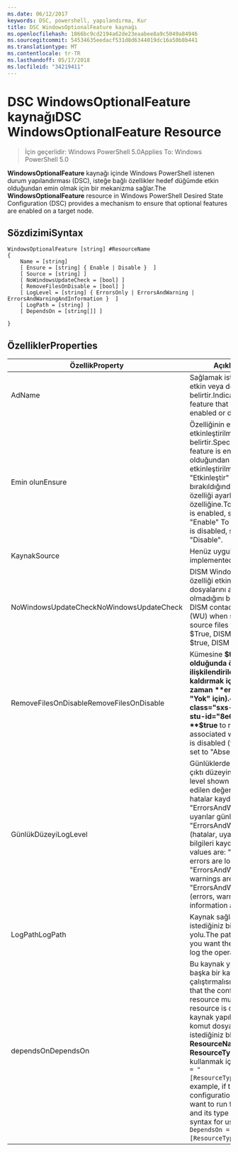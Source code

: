 ```yaml
---
ms.date: 06/12/2017
keywords: DSC, powershell, yapılandırma, Kur
title: DSC WindowsOptionalFeature kaynağı
ms.openlocfilehash: 1866bc9cd2194a62de23eaabee8a9c5049a84946
ms.sourcegitcommit: 54534635eedacf531d8d6344019dc16a50b8b441
ms.translationtype: MT
ms.contentlocale: tr-TR
ms.lasthandoff: 05/17/2018
ms.locfileid: "34219411"
---
```

# <a name="dsc-windowsoptionalfeature-resource"></a><span data-ttu-id="8e6ad-103">DSC WindowsOptionalFeature kaynağı</span><span class="sxs-lookup"><span data-stu-id="8e6ad-103">DSC WindowsOptionalFeature Resource</span></span>

> <span data-ttu-id="8e6ad-104">İçin geçerlidir: Windows PowerShell 5.0</span><span class="sxs-lookup"><span data-stu-id="8e6ad-104">Applies To: Windows PowerShell 5.0</span></span>

<span data-ttu-id="8e6ad-105">**WindowsOptionalFeature** kaynağı içinde Windows PowerShell istenen durum yapılandırması (DSC), isteğe bağlı özellikler hedef düğümde etkin olduğundan emin olmak için bir mekanizma sağlar.</span><span class="sxs-lookup"><span data-stu-id="8e6ad-105">The **WindowsOptionalFeature** resource in Windows PowerShell Desired State Configuration (DSC) provides a mechanism to ensure that optional features are enabled on a target node.</span></span>

## <a name="syntax"></a><span data-ttu-id="8e6ad-106">Sözdizimi</span><span class="sxs-lookup"><span data-stu-id="8e6ad-106">Syntax</span></span>

```
WindowsOptionalFeature [string] #ResourceName
{
    Name = [string]
    [ Ensure = [string] { Enable | Disable }  ]
    [ Source = [string] ]
    [ NoWindowsUpdateCheck = [bool] ]
    [ RemoveFilesOnDisable = [bool] ]
    [ LogLevel = [string] { ErrorsOnly | ErrorsAndWarning | ErrorsAndWarningAndInformation }  ]
    [ LogPath = [string] ]
    [ DependsOn = [string[]] ]

}
```

## <a name="properties"></a><span data-ttu-id="8e6ad-107">Özellikler</span><span class="sxs-lookup"><span data-stu-id="8e6ad-107">Properties</span></span>

|  <span data-ttu-id="8e6ad-108">Özellik</span><span class="sxs-lookup"><span data-stu-id="8e6ad-108">Property</span></span>  |  <span data-ttu-id="8e6ad-109">Açıklama</span><span class="sxs-lookup"><span data-stu-id="8e6ad-109">Description</span></span>   |
|---|---|
| <span data-ttu-id="8e6ad-110">Ad</span><span class="sxs-lookup"><span data-stu-id="8e6ad-110">Name</span></span>| <span data-ttu-id="8e6ad-111">Sağlamak istediğiniz özelliğin adını etkin veya devre dışı olduğunu belirtir.</span><span class="sxs-lookup"><span data-stu-id="8e6ad-111">Indicates the name of the feature that you want to ensure is enabled or disabled.</span></span>|
| <span data-ttu-id="8e6ad-112">Emin olun</span><span class="sxs-lookup"><span data-stu-id="8e6ad-112">Ensure</span></span>| <span data-ttu-id="8e6ad-113">Özelliğinin etkinleştirilip etkinleştirilmeyeceğini belirtir.</span><span class="sxs-lookup"><span data-stu-id="8e6ad-113">Specifies whether the feature is enabled.</span></span> <span data-ttu-id="8e6ad-114">Özellik olduğundan emin olmak için etkinleştirilmişse, Ayarla "Etkinleştir" özelliğini devre dışı bırakıldığından, emin olmak için bu özelliği ayarlayın "Devre dışı bırak" özelliğine.</span><span class="sxs-lookup"><span data-stu-id="8e6ad-114">To ensure that the feature is enabled, set this property to "Enable" To ensure that the feature is disabled, set the property to "Disable".</span></span>|
| <span data-ttu-id="8e6ad-115">Kaynak</span><span class="sxs-lookup"><span data-stu-id="8e6ad-115">Source</span></span>| <span data-ttu-id="8e6ad-116">Henüz uygulanmadı.</span><span class="sxs-lookup"><span data-stu-id="8e6ad-116">Not implemented.</span></span>|
| <span data-ttu-id="8e6ad-117">NoWindowsUpdateCheck</span><span class="sxs-lookup"><span data-stu-id="8e6ad-117">NoWindowsUpdateCheck</span></span>| <span data-ttu-id="8e6ad-118">DISM Windows Update (WU) bir özelliği etkinleştirmek kaynak dosyalarını ararken kişiler olup olmadığını belirtir.</span><span class="sxs-lookup"><span data-stu-id="8e6ad-118">Specifies whether DISM contacts Windows Update (WU) when searching for the source files to enable a feature.</span></span> <span data-ttu-id="8e6ad-119">$True, DISM WU başvurun değil.</span><span class="sxs-lookup"><span data-stu-id="8e6ad-119">If $true, DISM does not contact WU.</span></span>|
| <span data-ttu-id="8e6ad-120">RemoveFilesOnDisable</span><span class="sxs-lookup"><span data-stu-id="8e6ad-120">RemoveFilesOnDisable</span></span>| <span data-ttu-id="8e6ad-121">Kümesine **$true** devre dışı olduğunda özelliği ile ilişkilendirilen tüm dosyaları kaldırmak için (diğer bir deyişle, zaman **emin olun** ayarlanır "Yok" için).</span><span class="sxs-lookup"><span data-stu-id="8e6ad-121">Set to **$true** to remove all files associated with the feature when it is disabled (that is, when **Ensure** is set to "Absent").</span></span>|
| <span data-ttu-id="8e6ad-122">GünlükDüzeyi</span><span class="sxs-lookup"><span data-stu-id="8e6ad-122">LogLevel</span></span>| <span data-ttu-id="8e6ad-123">Günlüklerde gösterilen maksimum çıktı düzeyini.</span><span class="sxs-lookup"><span data-stu-id="8e6ad-123">The maximum output level shown in the logs.</span></span> <span data-ttu-id="8e6ad-124">Kabul edilen değerler şunlardır: "(yalnızca hatalar kaydedilir) ErrorsOnly", "ErrorsAndWarning" (hatalar ve uyarılar günlüğe kaydedilir) ve "ErrorsAndWarningAndInformation" (hatalar, uyarılar ve hata ayıklama bilgileri kaydedilir).</span><span class="sxs-lookup"><span data-stu-id="8e6ad-124">The accepted values are: "ErrorsOnly" (only errors are logged), "ErrorsAndWarning" (errors and warnings are logged), and "ErrorsAndWarningAndInformation" (errors, warnings, and debug information are logged).</span></span>|
| <span data-ttu-id="8e6ad-125">LogPath</span><span class="sxs-lookup"><span data-stu-id="8e6ad-125">LogPath</span></span>| <span data-ttu-id="8e6ad-126">Kaynak sağlayıcısı işlemi oturum istediğiniz bir günlük dosyası yolu.</span><span class="sxs-lookup"><span data-stu-id="8e6ad-126">The path to a log file where you want the resource provider to log the operation.</span></span>|
| <span data-ttu-id="8e6ad-127">dependsOn</span><span class="sxs-lookup"><span data-stu-id="8e6ad-127">DependsOn</span></span>| <span data-ttu-id="8e6ad-128">Bu kaynak yapılandırılmadan önce başka bir kaynak yapılandırmasını çalıştırmalısınız belirtir.</span><span class="sxs-lookup"><span data-stu-id="8e6ad-128">Specifies that the configuration of another resource must run before this resource is configured.</span></span> <span data-ttu-id="8e6ad-129">Örneğin, kaynak yapılandırması Kimliğini komut dosyası çalıştırmak istediğiniz bloğu ilk ise __ResourceName__ ve türünü __ResourceType__, bu özelliği kullanmak için sözdizimi `DependsOn = "[ResourceType]ResourceName"`.</span><span class="sxs-lookup"><span data-stu-id="8e6ad-129">For example, if the ID of the resource configuration script block that you want to run first is __ResourceName__ and its type is __ResourceType__, the syntax for using this property is `DependsOn = "[ResourceType]ResourceName"`.</span></span>|